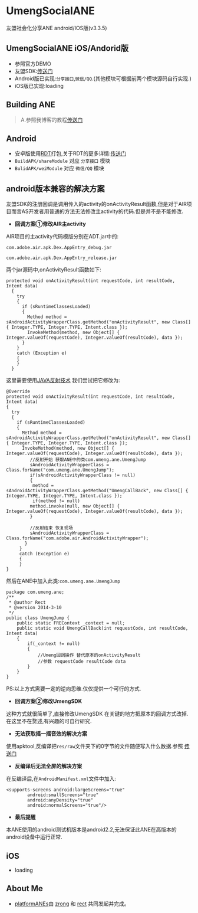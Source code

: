 UmengSocialANE
==============

友盟社会化分享ANE android/IOS版(v3.3.5)

## UmengSocialANE iOS/Andorid版

* 参照官方DEMO
* 友盟SDK:[传送门](http://dev.umeng.com/social)
* Android版已实现:`分享接口`,`微信/QQ`.(其他模块可根据前两个模块源码自行实现.)
* iOS版已实现:loading

## Building ANE
> A.参照我博客的教程[传送门](http://www.shadowkong.com/archives/1090)

## Android
* 安卓版使用[RDT](https://github.com/recter/Anti-ADT/tree/master/RDT4.0)打包,关于RDT的更多详情:[传送门](https://github.com/recter/Anti-ADT/blob/master/RDT4.0/README.md)
* `BuildAPK/shareModule` 对应 `分享接口` 模块
* `BulidAPK/weiModule` 对应 `微信/QQ` 模块
## android版本兼容的解决方案
友盟SDK的注册回调是调用传入的activity的onActivityResult函数,但是对于AIR项目而言AS开发者用普通的方法无法修改主activity的代码.但是并不是不能修改.

* **回调方案①修改AIR主activity**
 
AIR项目的主activity代码模版分别在ADT.jar中的:

`com.adobe.air.apk.Dex.AppEntry_debug.jar`

`com.adobe.air.apk.Dex.AppEntry_release.jar`

两个jar源码中,onActivityResult函数如下:

	protected void onActivityResult(int requestCode, int resultCode, Intent data)
	  {
	    try
	    {
	      if (sRuntimeClassesLoaded)
	      {
	        Method method = sAndroidActivityWrapperClass.getMethod("onActivityResult", new Class[] { Integer.TYPE, Integer.TYPE, Intent.class });
	        InvokeMethod(method, new Object[] { Integer.valueOf(requestCode), Integer.valueOf(resultCode), data });
	      }
	    }
	    catch (Exception e)
	    {
	    }
	  }
这里需要使用[JAVA反射技术](http://hejianjie.iteye.com/blog/136205)
我们尝试把它修改为:

	@Override
	protected void onActivityResult(int requestCode, int resultCode, Intent data)
	{
	  try
	  {
	    if (sRuntimeClassesLoaded)
	    {
	      Method method = sAndroidActivityWrapperClass.getMethod("onActivityResult", new Class[] { Integer.TYPE, Integer.TYPE, Intent.class });
	      InvokeMethod(method, new Object[] { Integer.valueOf(requestCode), Integer.valueOf(resultCode), data });
		     //反射开始 获取ANE中的类com.umeng.ane.UmengJump
		     sAndroidActivityWrapperClass = Class.forName("com.umeng.ane.UmengJump");
		     if(sAndroidActivityWrapperClass != null)
		     {
		   	  method = sAndroidActivityWrapperClass.getMethod("UmengCallBack", new Class[] { Integer.TYPE, Integer.TYPE, Intent.class });
		      if(method != null)
			 method.invoke(null, new Object[] { Integer.valueOf(requestCode), Integer.valueOf(resultCode), data });
		     }
		      
		     //反射结束 恢复现场
		     sAndroidActivityWrapperClass = Class.forName("com.adobe.air.AndroidActivityWrapper");
		   }
		 }
		 catch (Exception e)
		 {
		 }
	}

然后在ANE中加入此类:`com.umeng.ane.UmengJump`

	package com.umeng.ane;
	/**
	 * @author Rect 
	 * @version 2014-3-10
	 */
	public class UmengJump {
		public static FREContext _context = null;
		public static void UmengCallBack(int requestCode, int resultCode, Intent data)
		{
			if(_context != null)
			{
				//Umeng回调操作 替代原本的onActivityResult
				//参数 requestCode resultCode data
			}
		}
	}

PS:以上方式需要一定的逆向思维.仅仅提供一个可行的方式.

* **回调方案②修改UmengSDK**

这种方式就很简单了,直接修改UmengSDK 在关键的地方把原本的回调方式改掉.在这里不在赘述,有兴趣的可自行研究.

* **无法获取摇一摇音效的解决方案**

使用apktool,反编译把`res/raw`文件夹下的0字节的文件随便写入什么数据.参照 [传送门](https://gist.github.com/recter/8051740)

* **反编译后无法全屏的解决方案**

在反编译后,在`AndroidManifest.xml`文件中加入:

	<supports-screens android:largeScreens="true"
	        android:smallScreens="true"
	        android:anyDensity="true"
	        android:normalScreens="true"/>

* **最后提醒**

本ANE使用的android测试机版本是android2.2,无法保证此ANE在高版本的android设备中运行正常.

## iOS

* loading


## About Me

* [platformANEs](https://github.com/platformanes)由 [zrong](http://zengrong.net) 和 [rect](http://www.shadowkong.com/) 共同发起并完成。
